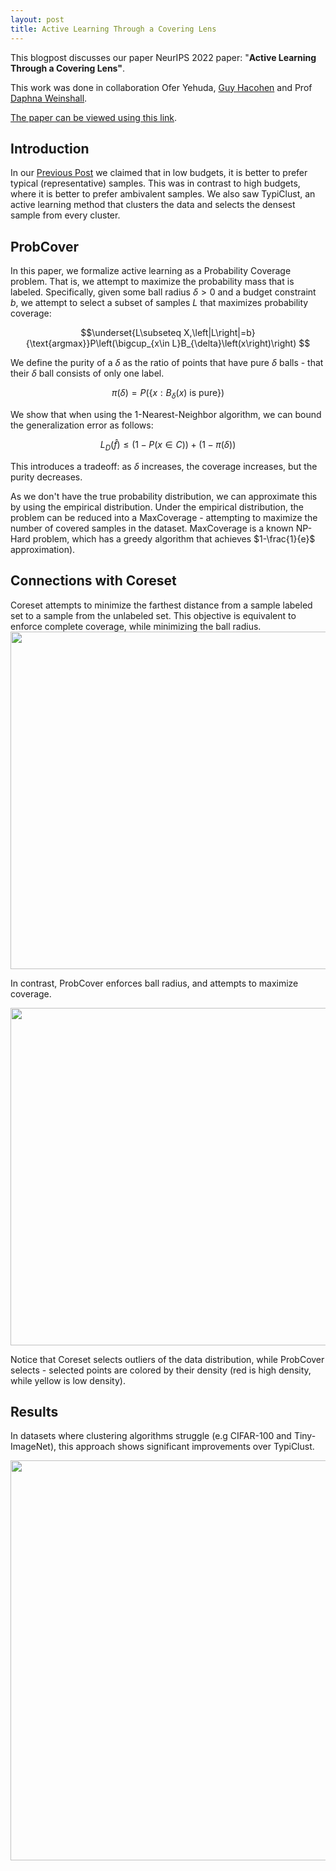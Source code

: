 ```yaml
---
layout: post
title: Active Learning Through a Covering Lens
---
```


This blogpost discusses our paper NeurIPS 2022 paper: "**Active Learning Through a Covering Lens"**.

This work was done in collaboration Ofer Yehuda, [Guy Hacohen](https://www.cs.huji.ac.il/w~guy.hacohen/) and Prof [Daphna Weinshall](https://www.cs.huji.ac.il/~daphna/).

[The paper can be viewed using this link](https://arxiv.org/abs/2205.11320).

## Introduction

In our [Previous Post](https://avihu111.github.io/Active-Learning/) we claimed that in low budgets, it is better to prefer typical (representative) samples. 
This was in contrast to high budgets, where it is better to prefer ambivalent samples. 
We also saw TypiClust, an active learning method that clusters the data and selects the densest sample from every cluster. 

## ProbCover

In this paper, we formalize active learning as a Probability Coverage problem. That is, we attempt to maximize the probability mass that is labeled. 
Specifically, given some ball radius $\delta > 0$ and a budget constraint $b$, we attempt to select a subset of samples $L$ that maximizes probability coverage:

$$\underset{L\subseteq X,\left|L\right|=b}{\text{argmax}}P\left(\bigcup_{x\in L}B_{\delta}\left(x\right)\right) $$

We define the purity of a $\delta$ as the ratio of points that have pure $\delta$ balls - that their $\delta$ ball consists of only one label.

$$\pi(\delta)=P\left(\{ x:B_{\delta}\left(x\right)\text{ is pure}\} \right)$$

We show that when using the 1-Nearest-Neighbor algorithm, we can bound the generalization error as follows:

$$L_{D}\left(\hat{f}\right)\le\left(1-P\left(x\in C\right)\right)+\left(1-\pi\left(\delta\right)\right) $$

This introduces a tradeoff: as $\delta$ increases, the coverage increases, but the purity decreases.

As we don't have the true probability distribution, we can approximate this by using the empirical distribution. 
Under the empirical distribution, the problem can be reduced into a MaxCoverage - attempting to maximize the number of covered samples in the dataset.
MaxCoverage is a known NP-Hard problem, which has a greedy algorithm that achieves $1-\frac{1}{e}$ approximation).


## Connections with Coreset
Coreset attempts to minimize the farthest distance from a sample labeled set to a sample from the unlabeled set.
This objective is equivalent to enforce complete coverage, while minimizing the ball radius. 
<img src="https://user-images.githubusercontent.com/39214195/194885805-53863068-36ba-44f6-8b48-d8a32ef1d052.png" width="540">

In contrast, ProbCover enforces ball radius, and attempts to maximize coverage. 

<img src="https://user-images.githubusercontent.com/39214195/194886947-cb459de9-3ef5-4597-b9ba-c53b4fd89885.png" width="540">

Notice that Coreset selects outliers of the data distribution, while ProbCover selects - selected points are colored by their density (red is high density, while yellow is low density). 

## Results
In datasets where clustering algorithms struggle (e.g CIFAR-100 and Tiny-ImageNet), this approach shows significant improvements over TypiClust.

<img src="https://user-images.githubusercontent.com/39214195/175888064-fae0b2de-cd4e-46ef-b2eb-a9352f21602e.png" width="640">

